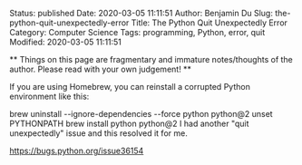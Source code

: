 Status: published
Date: 2020-03-05 11:11:51
Author: Benjamin Du
Slug: the-python-quit-unexpectedly-error
Title: The Python Quit Unexpectedly Error
Category: Computer Science
Tags: programming, Python, error, quit
Modified: 2020-03-05 11:11:51

**
Things on this page are fragmentary and immature notes/thoughts of the author.
Please read with your own judgement!
**



If you are using Homebrew, you can reinstall a corrupted Python environment like this:

brew uninstall --ignore-dependencies --force python python@2
unset PYTHONPATH
brew install python python@2
I had another "quit unexpectedly" issue and this resolved it for me.


https://bugs.python.org/issue36154